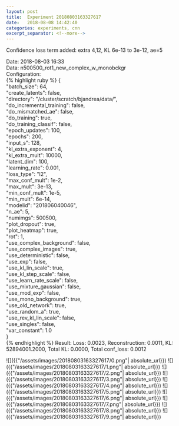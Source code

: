```yaml
---
layout: post
title:  Experiment 20180803163327617
date:   2018-08-08 14:42:40
categories: experiments, cnn
excerpt_separator: <!--more-->
---
```

Confidence loss term added: extra 4,12, KL 6e-13 to 3e-12, ae=5  

 <!--more-->
Date: 2018-08-03 16:33  
Data: n500500_rot1_new_complex_w_monobckgr  
Configuration:   
{% highlight ruby %}
{  
    "batch_size": 64,   
    "create_latents": false,   
    "directory": "/cluster/scratch/bjandrea/data/",   
    "do_incremental_training": false,   
    "do_mismatched_ae": false,   
    "do_training": true,   
    "do_training_classif": false,   
    "epoch_updates": 100,   
    "epochs": 200,   
    "input_s": 128,   
    "kl_extra_exponent": 4,   
    "kl_extra_mult": 10000,   
    "latent_dim": 100,   
    "learning_rate": 0.001,   
    "loss_type": "l2",   
    "max_conf_mult": 1e-2,   
    "max_mult": 3e-13,   
    "min_conf_mult": 1e-5,   
    "min_mult": 6e-14,   
    "modelid": "201806040046",   
    "n_ae": 5,   
    "numimgs": 500500,   
    "plot_dropout": true,   
    "plot_heatmap": true,   
    "rot": 1,   
    "use_complex_background": false,   
    "use_complex_images": true,   
    "use_deterministic": false,   
    "use_exp": false,   
    "use_kl_lin_scale": true,   
    "use_kl_step_scale": false,   
    "use_learn_rate_scale": false,   
    "use_mixture_gaussian": false,   
    "use_mod_exp": false,   
    "use_mono_background": true,   
    "use_old_network": true,   
    "use_random_a": true,   
    "use_rev_kl_lin_scale": false,   
    "use_singles": false,   
    "var_constant": 1.0  
}  
{% endhighlight %}
Result: Loss: 0.0023, Reconstruction: 0.0011, KL: 52894001.2000, Total KL: 0.0000,  Total conf_loss: 0.0012  

![]({{"/assets/images/20180803163327617/0.png"| absolute_url}})
![]({{"/assets/images/20180803163327617/1.png"| absolute_url}})
![]({{"/assets/images/20180803163327617/2.png"| absolute_url}})
![]({{"/assets/images/20180803163327617/3.png"| absolute_url}})
![]({{"/assets/images/20180803163327617/4.png"| absolute_url}})
![]({{"/assets/images/20180803163327617/5.png"| absolute_url}})
![]({{"/assets/images/20180803163327617/6.png"| absolute_url}})
![]({{"/assets/images/20180803163327617/7.png"| absolute_url}})
![]({{"/assets/images/20180803163327617/8.png"| absolute_url}})
![]({{"/assets/images/20180803163327617/9.png"| absolute_url}})
